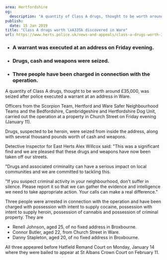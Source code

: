 ```yaml
area: Hertfordshire
og:
  description: "A quantity of Class A drugs, thought to be worth around \xA335,000, was seized after police executed a warrant at an address in Ware."
publish:
  date: 15 Jan 2019
title: "Class A drugs worth \xA335k discovered in Ware"
url: https://www.herts.police.uk/news-and-appeals/class-a-drugs-worth-35k-discovered-in-ware-2371a
```

* ### A warrant was executed at an address on Friday evening.

 * ### Drugs, cash and weapons were seized.

 * ### Three people have been charged in connection with the operation.

A quantity of Class A drugs, thought to be worth around £35,000, was seized after police executed a warrant at an address in Ware.

Officers from the Scorpion Team, Hertford and Ware Safer Neighbourhood Teams and the Bedfordshire, Cambridgeshire and Hertfordshire Dog Unit, carried out the operation at a property in Church Street on Friday evening (January 11).

Drugs, suspected to be heroin, were seized from inside the address, along with several thousand pounds worth of cash and weapons.

Detective Inspector for East Herts Alex Willcox said: "This was a significant find and we are pleased that these drugs and weapons have now been taken off our streets.

"Drugs and associated criminality can have a serious impact on local communities and we are committed to tackling this.

"If you suspect criminal activity in your neighbourhood, don't suffer in silence. Please report it so that we can gather the evidence and intelligence we need to take appropriate action. Your calls can make a real difference."

Three people were arrested in connection with the operation and have been charged with possession with intent to supply cocaine, possession with intent to supply heroin, possession of cannabis and possession of criminal property. They are

 * Renell Johnson, aged 25, of no fixed address in Broxbourne.
 * Connor Butler, aged 22, from Church Street in Ware.
 * Danny Stapleton, aged 20, of no fixed address in Broxbourne.

All three appeared before Hatfield Remand Court on Monday, January 14 where they were bailed to appear at St Albans Crown Court on February 11.
